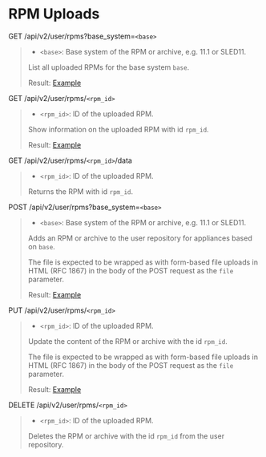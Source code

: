 # RPM Uploads

GET /api/v2/user/rpms?base_system=`<base>`
> * `<base>`: Base system of the RPM or archive, e.g. 11.1 or SLED11.
>
> List all uploaded RPMs for the base system `base`.
>
> Result: [Example](rpms.xml)

GET /api/v2/user/rpms/`<rpm_id>`
> * `<rpm_id>`: ID of the uploaded RPM.
>
> Show information on the uploaded RPM with id `rpm_id`.
>
> Result: [Example](rpm.xml)

GET /api/v2/user/rpms/`<rpm_id>`/data
> * `<rpm_id>`: ID of the uploaded RPM.
>
> Returns the RPM with id `rpm_id`.

POST /api/v2/user/rpms?base_system=`<base>`
> * `<base>`: Base system of the RPM or archive, e.g. 11.1 or SLED11.
>
> Adds an RPM or archive to the user repository for appliances based on `base`.
>
> The file is expected to be wrapped as with form-based file uploads
> in HTML (RFC 1867) in the body of the POST request as the `file`
> parameter.
>
> Result: [Example](rpm.xml)

PUT /api/v2/user/rpms/`<rpm_id>`
> * `<rpm_id>`: ID of the uploaded RPM.
>
> Update the content of the RPM or archive with the id `rpm_id`.
>
> The file is expected to be wrapped as with form-based file uploads
> in HTML (RFC 1867) in the body of the POST request as the `file`
> parameter.
>
> Result: [Example](rpm.xml)

DELETE /api/v2/user/rpms/`<rpm_id>`
> * `<rpm_id>`: ID of the uploaded RPM.
>
> Deletes the RPM or archive with the id `rpm_id` from the user repository.
